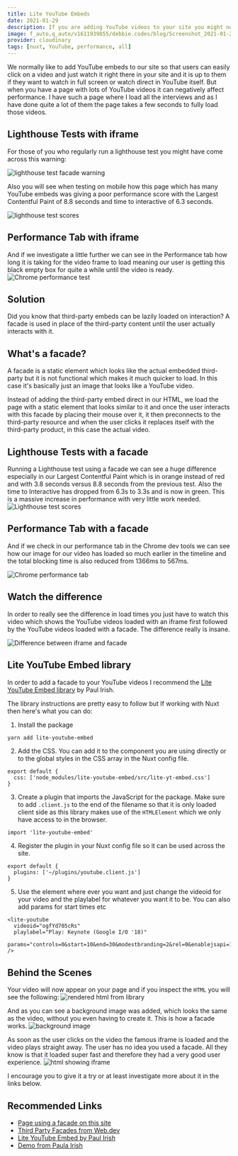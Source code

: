 ```yaml
---
title: Lite YouTube Embeds
date: 2021-01-29
description: If you are adding YouTube videos to your site you might notice that they can load quite slowly especially when loading iframes. However this is a better way. With this library your YouTube videos will load super fast and your site will be more performant because of it.
image: f_auto,q_auto/v1611939855/debbie.codes/blog/Screenshot_2021-01-29_at_18.03.52_yuqsr3
provider: cloudinary
tags: [nuxt, YouTube, performance, all]
---
```


We normally like to add YouTube embeds to our site so that users can easily click on a video and just watch it right there in your site and it is up to them if they want to watch in full screen or watch direct in YouTube itself. But when you have a page with lots of YouTube videos it can negatively affect performance. I have such a page where I load all the interviews and as I have done quite a lot of them the page takes a few seconds to fully load those videos.

## Lighthouse Tests with iframe

For those of you who regularly run a lighthouse test you might have come across this warning:

![lighthouse test facade warning](https://res.cloudinary.com/debsobrien/image/upload/f_auto,q_auto/v1611938884/debbie.codes/blog/Screenshot_2021-01-29_at_10.37.43_meeyhu.png)

Also you will see when testing on mobile how this page which has many YouTube embeds was giving a poor performance score with the Largest Contentful Paint of 8.8 seconds and time to interactive of 6.3 seconds.

![lighthouse test scores](https://res.cloudinary.com/debsobrien/image/upload/f_auto,q_auto/v1611939169/debbie.codes/blog/Screenshot_2021-01-29_at_16.34.14_jcv8ok.png)

## Performance Tab with iframe

And if we investigate a little further we can see in the Performance tab how long it is taking for the video frame to load meaning our user is getting this black empty box for quite a while until the video is ready. ![Chrome performance test](https://res.cloudinary.com/debsobrien/image/upload/c_scale,f_auto,q_auto,w_1400/v1611938884/debbie.codes/blog/Screenshot_2021-01-29_at_16.36.35_fa339w.png)

## Solution

Did you know that third-party embeds can be lazily loaded on interaction? A facade is used in place of the third-party content until the user actually interacts with it.

## What's a facade?

A facade is a static element which looks like the actual embedded third-party but it is not functional which makes it much quicker to load. In this case it's basically just an image that looks like a YouTube video.

Instead of adding the third-party embed direct in our HTML, we load the page with a static element that looks similar to it and once the user interacts with this facade by placing their mouse over it, it then preconnects to the third-party resource and when the user clicks it replaces itself with the third-party product, in this case the actual video.

## Lighthouse Tests with a facade

Running a Lighthouse test using a facade we can see a huge difference especially in our Largest Contentful Paint which is in orange instead of red and with 3.8 seconds versus 8.8 seconds from the previous test. Also the time to Interactive has dropped from 6.3s to 3.3s and is now in green. This is a massive increase in performance with very little work needed. ![Lighthouse test scores](https://res.cloudinary.com/debsobrien/image/upload/c_scale,f_auto,q_auto,w_1400/v1611939855/debbie.codes/blog/Screenshot_2021-01-29_at_18.03.19_tlqdpj.png)

## Performance Tab with a facade

And if we check in our performance tab in the Chrome dev tools we can see how our image for our video has loaded so much earlier in the timeline and the total blocking time is also reduced from 1366ms to 567ms.

![Chrome performance tab](https://res.cloudinary.com/debsobrien/image/upload/c_scale,f_auto,q_auto,w_1400/v1611939855/debbie.codes/blog/Screenshot_2021-01-29_at_18.03.52_yuqsr3.png)

## Watch the difference

In order to really see the difference in load times you just have to watch this video which shows the YouTube videos loaded with an iframe first followed by the YouTube videos loaded with a facade. The difference really is insane.

![Difference between iframe and facade](https://res.cloudinary.com/debsobrien/video/upload/v1611941119/debbie.codes/blog/facade_upiufl.gif)

## Lite YouTube Embed library

In order to add a facade to your YouTube videos I recommend the [Lite YouTube Embed library](https://www.npmjs.com/package/lite-youtube-embed) by Paul Irish.

The library instructions are pretty easy to follow but If working with Nuxt then here's what you can do:

1. Install the package

```bash
yarn add lite-youtube-embed
```

2. Add the CSS. You can add it to the component you are using directly or to the global styles in the CSS array in the Nuxt config file.

```js{}[nuxt.config.js]
export default {
  css: ['node_modules/lite-youtube-embed/src/lite-yt-embed.css']
}
```

3. Create a plugin that imports the JavaScript for the package. Make sure to add `.client.js` to the end of the filename so that it is only loaded client side as this library makes use of the `HTMLElement` which we only have access to in the browser.

```js{}[plugins/youtube.client.js]
import 'lite-youtube-embed'
```

4. Register the plugin in your Nuxt config file so it can be used across the site.

```js{}[nuxt.config.js]
export default {
  plugins: ['~/plugins/youtube.client.js']
}
```

5. Use the element where ever you want and just change the videoid for your video and the playlabel for whatever you want it to be. You can also add params for start times etc

```js{}[components/vidoes.vue]
<lite-youtube
  videoid="ogfYd705cRs"
  playlabel="Play: Keynote (Google I/O '18)"
  params="controls=0&start=10&end=30&modestbranding=2&rel=0&enablejsapi=1
/>
```

## Behind the Scenes

Your video will now appear on your page and if you inspect the `HTML` you will see the following: ![rendered html from library](https://res.cloudinary.com/debsobrien/image/upload/f_auto,q_auto/v1611942696/debbie.codes/blog/Screenshot_2021-01-29_at_18.50.42_bdctou.png)

And as you can see a background image was added, which looks the same as the video, without you even having to create it. This is how a facade works. ![background image](https://res.cloudinary.com/debsobrien/image/upload/f_auto,q_auto/v1611942698/debbie.codes/blog/Screenshot_2021-01-29_at_18.51.18_ifwfgr.png)

As soon as the user clicks on the video the famous iframe is loaded and the video plays straight away. The user has no idea you used a facade. All they know is that it loaded super fast and therefore they had a very good user experience. ![html showing iframe](https://res.cloudinary.com/debsobrien/image/upload/f_auto,q_auto/v1611943517/debbie.codes/blog/Screenshot_2021-01-29_at_19.04.47_bhero2.png)

I encourage you to give it a try or at least investigate more about it in the links below.

## Recommended Links

- [Page using a facade on this site](https://debbie.codes/resources/interviews)
- [Third Party Facades from Web.dev](https://web.dev/third-party-facades/)
- [Lite YouTube Embed by Paul Irish](https://www.npmjs.com/package/lite-youtube-embed)
- [Demo from Paula Irish](https://paulirish.github.io/lite-youtube-embed/)
